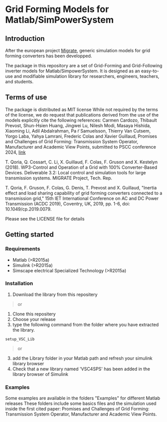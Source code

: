 # Grid Forming Models for Matlab/SimPowerSystem

## Introduction
After the european project [Migrate](https://www.h2020-migrate.eu), generic simulation models for grid forming converters has been developped.

The package in this repository are a set of Grid-Forming and Grid-Following inverter models for Matlab/SimpowerSystem. It is designed as an easy-to-use and modifiable simulation library for researchers, engineers, teachers, and students.

## Terms of use
The package is distributed as MIT license
While not required by the terms of the license, we do request that publications derived from the use of the models explicitly cite the following references:
Carmen Cardozo, Thibault Prevost, Shun-Hsien Huang, Jingwei Lu, Nilesh Modi, Masaya Hishida, Xiaoming Li, Adil Abdalrahman, Pa ̈r Samuelsson, Thierry Van Cutsem, Yorgo Laba, Yahya Lamrani, Frederic Colas and Xavier Guillaud, Promises and Challenges of Grid Forming: Transmission System Operator, Manufacturer and Academic View Points, submitted to PSCC conference 2024, [link](https://pscc.epfl.ch/modules/request.php?module=oc_program&action=summary.php&id=1227)

T. Qoria, Q. Cossart, C. Li, X. Guillaud, F. Colas, F. Gruson and X. Kestelyn (2018). WP3-Control and Operation of a Grid with 100% Converter-Based Devices. Deliverable 3.2: Local control and simulation tools for large transmission systems. MIGRATE Project, Tech. Rep.

T. Qoria, F. Gruson, F. Colas, G. Denis, T. Prevost and X. Guillaud, "Inertia effect and load sharing capability of grid forming converters connected to a transmission grid," 15th IET International Conference on AC and DC Power Transmission (ACDC 2019), Coventry, UK, 2019, pp. 1-6, doi: 10.1049/cp.2019.0079.

Please see the LICENSE file for details

## Getting started
### Requirements
* Matlab (>R2015a)
* Simulink (>R2015a)
* Simscape electrical Specialized Technology (>R2015a)

### Installation
1. Download the library from this repositery
> or
1. Clone this repositery
2. Choose your release
3. type the following command from the folder where you have extracted the library.
```shell
setup_VSC_Lib
```
> or
3. add the Library folder in your Matlab path and refresh your simulink library browser
4. Check that a new library named 'VSC4SPS' has been added in the library browser of Simulink

### Examples
Some examples are available in the folders "Examples" for different Matlab releases
These folders include some basics files and the simulation used inside the first cited paper: Promises and Challenges of Grid Forming: Transmission System Operator, Manufacturer and Academic View Points.

